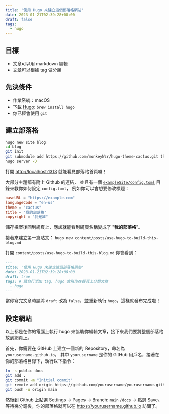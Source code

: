 ```yaml
---
title: '使用 Hugo 來建立這個部落格網站'
date: 2023-01-21T02:39:28+08:00
draft: false
tags:
  - hugo
---
```


## 目標

- 文章可以用 markdown 編輯
- 文章可以根據 tag 做分類

## 先決條件

- 作業系統：macOS
- 下載 [Hugo](https://gohugo.io/): `brew install hugo`
- 你已經會使用 `git`

## 建立部落格

```bash
hugo new site blog
cd blog
git init
git submodule add https://github.com/monkeyWzr/hugo-theme-cactus.git themes/cactus echo "theme = 'cactus'" >> config.toml
hugo server -D
```

打開 [http://localhost:1313](http://localhost:1313) 就能看見部落格首頁囉！

大部分主題都有附上 Github 的連結，
並且有一個 [`exampleSite/config.toml`](https://github.com/monkeyWzr/hugo-theme-cactus/blob/main/exampleSite/config.toml) 目錄來教你如何設定 `config.toml`，
例如你可以會想要修改標題：

```toml
baseURL = "https://example.com"
languageCode = "en-us"
theme = "cactus"
title = "我的部落格"
copyright = "我是誰"
```

儲存檔案後回到網頁上，應該就能看到網頁名稱變成了 "**我的部落格**"。

接著來建立第一篇貼文： `hugo new content/posts/use-hugo-to-build-this-blog.md`

打開 `content/posts/use-hugo-to-build-this-blog.md` 你會看到：

```markdown
---
title: '使用 Hugo 來建立這個部落格網站'
date: 2023-01-21T02:39:28+08:00
draft: true
tags: # 請自行添加 tag, hugo 會幫你在首頁上分類文章
  - hugo
---
```

當你寫完文章時請將 `draft` 改為 `false`，並重新執行 `hugo`，這樣就發布完成啦！

## 設定網站

以上都是在你的電腦上執行 hugo 來協助你編輯文章，接下來我們要將整個部落格放到網頁上。

首先，你需要在 GitHub 上建立一個新的 Repository，命名為 `yourusername.github.io`，
其中 `yourusername` 是你的 GitHub 用戶名，接著在你的部落格目錄下，執行以下指令：

```bash
ln -s public docs
git add .
git commit -m "Initial commit"
git remote add origin https://github.com/yourusername/yourusername.github.io.git
git push -u origin main
```

然後到 Github 上點選 Settings -> Pages -> Branch: `main` `/docs` -> 點選 Save。等待幾分鐘後，你的部落格就可以在 https://yourusername.github.io 訪問了。
